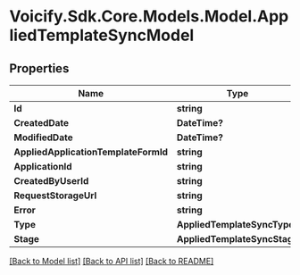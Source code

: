 # Voicify.Sdk.Core.Models.Model.AppliedTemplateSyncModel
## Properties

Name | Type | Description | Notes
------------ | ------------- | ------------- | -------------
**Id** | **string** |  | [optional] 
**CreatedDate** | **DateTime?** |  | [optional] 
**ModifiedDate** | **DateTime?** |  | [optional] 
**AppliedApplicationTemplateFormId** | **string** |  | [optional] 
**ApplicationId** | **string** |  | [optional] 
**CreatedByUserId** | **string** |  | [optional] 
**RequestStorageUrl** | **string** |  | [optional] 
**Error** | **string** |  | [optional] 
**Type** | **AppliedTemplateSyncType** |  | [optional] 
**Stage** | **AppliedTemplateSyncStage** |  | [optional] 

[[Back to Model list]](../README.md#documentation-for-models) [[Back to API list]](../README.md#documentation-for-api-endpoints) [[Back to README]](../README.md)

